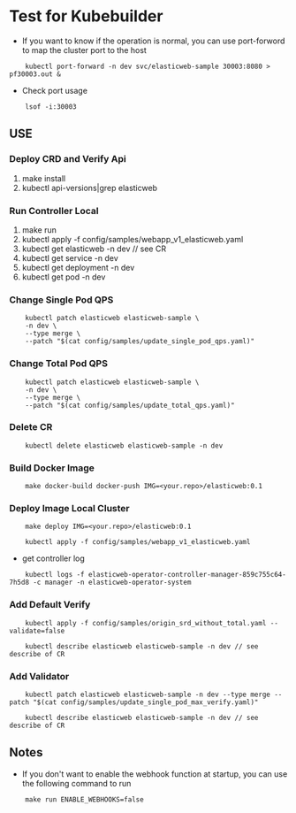 # Test for Kubebuilder

- If you want to know if the operation is normal, you can use port-forword to map the cluster port to the host
```shell
    kubectl port-forward -n dev svc/elasticweb-sample 30003:8080 > pf30003.out &
```
- Check port usage
```shell
    lsof -i:30003
```

## USE

### Deploy CRD and Verify Api

1. make install
2. kubectl api-versions|grep elasticweb

### Run Controller Local
1. make run
2. kubectl apply -f config/samples/webapp_v1_elasticweb.yaml
3. kubectl get elasticweb -n dev // see CR
4. kubectl get service -n dev
5. kubectl get deployment -n dev
6. kubectl get pod -n dev

### Change Single Pod QPS
```shell
    kubectl patch elasticweb elasticweb-sample \
    -n dev \
    --type merge \
    --patch "$(cat config/samples/update_single_pod_qps.yaml)"
```

### Change Total Pod QPS
```shell
    kubectl patch elasticweb elasticweb-sample \
    -n dev \
    --type merge \
    --patch "$(cat config/samples/update_total_qps.yaml)"
```

### Delete CR

```shell
    kubectl delete elasticweb elasticweb-sample -n dev
```

### Build Docker Image
```shell
    make docker-build docker-push IMG=<your.repo>/elasticweb:0.1
```

### Deploy Image Local Cluster
```shell
    make deploy IMG=<your.repo>/elasticweb:0.1  
```
```shell
    kubectl apply -f config/samples/webapp_v1_elasticweb.yaml
```
- get controller log
```shell
    kubectl logs -f elasticweb-operator-controller-manager-859c755c64-7h5d8 -c manager -n elasticweb-operator-system
```

### Add Default Verify
```shell
    kubectl apply -f config/samples/origin_srd_without_total.yaml --validate=false
```
```shell
    kubectl describe elasticweb elasticweb-sample -n dev // see describe of CR
```

### Add Validator
```shell
    kubectl patch elasticweb elasticweb-sample -n dev --type merge --patch "$(cat config/samples/update_single_pod_max_verify.yaml)" 
```
```shell
    kubectl describe elasticweb elasticweb-sample -n dev // see describe of CR
```

## Notes
- If you don't want to enable the webhook function at startup, you can use the following command to run

```shell
    make run ENABLE_WEBHOOKS=false
```